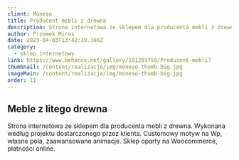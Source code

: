 ```yaml
---
client: Moneso
title: Producent mebli z drewna
description: Strona internetowa ze sklepem dla producenta mebli z drewna. Wykonana według projektu dostarczonego przez klienta. Customowy motyw na Wp, własne pola, zaawansowane animacje. Sklep oparty na Woocommerce, płatności online.
author: Przemek Miros
date: 2023-04-03T13:42:19.166Z
category:
  - sklep internetowy
link: https://www.behance.net/gallery/191201759/Producent-mebli?
thumbnail: /content/realizacje/img/moneso-thumb-big.jpg
imageMain: /content/realizacje/img/moneso-thumb-big.jpg
order: 11 
---
```


## Meble z litego drewna

Strona internetowa ze sklepem dla producenta mebli z drewna. Wykonana według projektu dostarczonego przez klienta. Customowy motyw na Wp, własne pola, zaawansowane animacje. Sklep oparty na Woocommerce, płatności online.